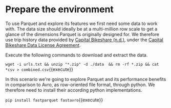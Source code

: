 # Prepare the environment 

To use Parquet and explore its features we first need some data to work with. The data size should ideally be at a multi-million row scale to get a glance of the dimensions Parquet is originally designed for. 
We therefore use trip history data provided by [Capital Bikeshare (n.d.)][1], under the [Capital Bikeshare Data License Agreement][2].

Execute the following commands to download and extract the data.<br>

`wget -i urls.txt && unzip "*.zip" -d ./data  && rm -rf *.zip && cat *csv > combined.csv`{{execute}}

In this scenario we're going to explore Parquet and its performance benefits in comparison to Avro, as row-oriented file format, through python. We therefore need to install their according python implementations.<br>

`pip install fastparquet fastavro`{{execute}}

[1]: https://www.capitalbikeshare.com/system-data
[2]: https://www.capitalbikeshare.com/data-license-agreement